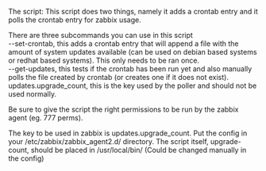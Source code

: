 The script:
This script does two things, namely it adds a crontab entry and  it polls the crontab entry for zabbix usage.

There are three subcommands you can use in this script\
--set-crontab, this adds a crontab entry that will append a file with the amount of system updates available (can be used on debian based systems or redhat based systems). This only needs to be ran once.\
--get-updates, this tests if the crontab has been run yet and also manually polls the file created by crontab (or creates one if it does not exist).\
updates.upgrade_count, this is the key used by the poller and should not be used normally.

Be sure to give the script the right permissions to be run by the zabbix agent (eg. 777 perms).

The key to be used in zabbix is updates.upgrade_count. Put the config in your /etc/zabbix/zabbix_agent2.d/ directory. The script itself, upgrade-count, should be placed in /usr/local/bin/ (Could be changed manually in the config)
